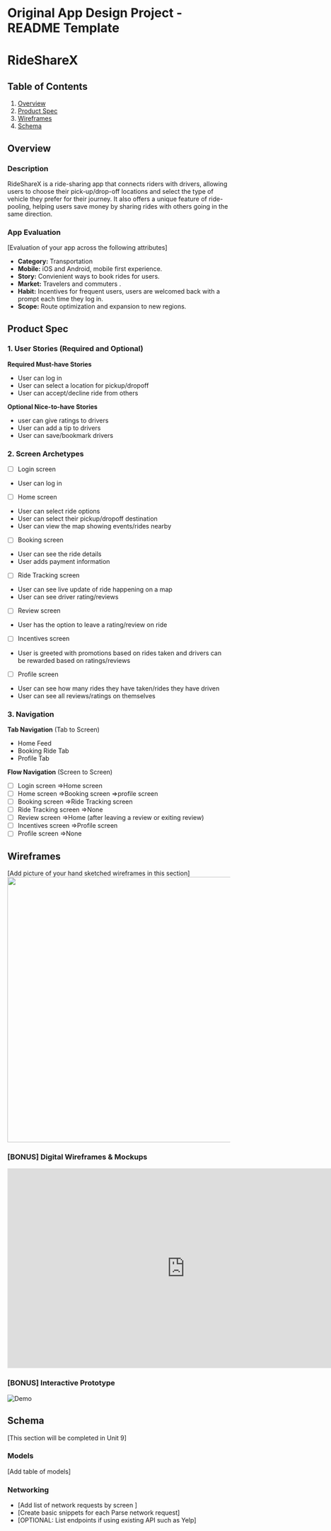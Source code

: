 Original App Design Project - README Template
===

# RideShareX

## Table of Contents

1. [Overview](#Overview)
2. [Product Spec](#Product-Spec)
3. [Wireframes](#Wireframes)
4. [Schema](#Schema)

## Overview

### Description

RideShareX is a ride-sharing app that connects riders with drivers, allowing users to choose their pick-up/drop-off locations and select the type of vehicle they prefer for their journey. It also offers a unique feature of ride-pooling, helping users save money by sharing rides with others going in the same direction.

### App Evaluation

[Evaluation of your app across the following attributes]
- **Category:** Transportation
- **Mobile:** iOS and Android, mobile first experience.
- **Story:** Convienient ways to book rides for users.
- **Market:** Travelers and commuters .
- **Habit:** Incentives for frequent users, users are welcomed back with a prompt each time they log in.
- **Scope:** Route optimization and expansion to new regions.

## Product Spec

### 1. User Stories (Required and Optional)

**Required Must-have Stories**

* User can log in
* User can select a location for pickup/dropoff
* User can accept/decline ride from others

**Optional Nice-to-have Stories**

* user can give ratings to drivers
* User can add a tip to drivers
* User can save/bookmark drivers

### 2. Screen Archetypes

- [ ] Login screen
* User can log in

- [ ] Home screen
* User can select ride options
* User can select their pickup/dropoff destination
* User can view the map showing events/rides nearby

- [ ] Booking screen
* User can see the ride details
* User adds payment information

- [ ] Ride Tracking screen
+ User can see live update of ride happening on a map
+ User can see driver rating/reviews

- [ ] Review screen
* User has the option to leave a rating/review on ride

- [ ] Incentives screen
* User is greeted with promotions based on rides taken and drivers can be rewarded based on ratings/reviews

- [ ] Profile screen
* User can see how many rides they have taken/rides they have driven
* User can see all reviews/ratings on themselves
### 3. Navigation

**Tab Navigation** (Tab to Screen)

* Home Feed
* Booking Ride Tab
* Profile Tab

**Flow Navigation** (Screen to Screen)

- [ ] Login screen
=>Home screen
- [ ] Home screen
=>Booking screen
=>profile screen
- [ ] Booking screen
=>Ride Tracking screen
- [ ] Ride Tracking screen
=>None
- [ ] Review screen
=>Home (after leaving a review or exiting review)
- [ ] Incentives screen
=>Profile screen
- [ ] Profile screen
=>None

## Wireframes

[Add picture of your hand sketched wireframes in this section]
<img src="YOUR_WIREFRAME_IMAGE_URL" width=600>

### [BONUS] Digital Wireframes & Mockups
<iframe style="border: 1px solid rgba(0, 0, 0, 0.1);" width="800" height="450" src="https://www.figma.com/embed?embed_host=share&url=https%3A%2F%2Fwww.figma.com%2Ffile%2F1Xlx9k2pNEqXLBBsKB5u1z%2FRideShareX-Wireframe%3Ftype%3Ddesign%26node-id%3D0%253A1%26mode%3Ddesign%26t%3DYUhBQrjART6BpYD0-1" allowfullscreen></iframe>

### [BONUS] Interactive Prototype
![Demo](https://media.giphy.com/media/v1.Y2lkPTc5MGI3NjExeHFnMjM5bGtjMGxybDE2NXZtMDNmYWMyemtjNW83ZTdyYndvdTQ1YSZlcD12MV9pbnRlcm5hbF9naWZfYnlfaWQmY3Q9Zw/UkZUSAr59Z6jKlGeEN/giphy.gif)

## Schema 

[This section will be completed in Unit 9]

### Models

[Add table of models]

### Networking

- [Add list of network requests by screen ]
- [Create basic snippets for each Parse network request]
- [OPTIONAL: List endpoints if using existing API such as Yelp]
